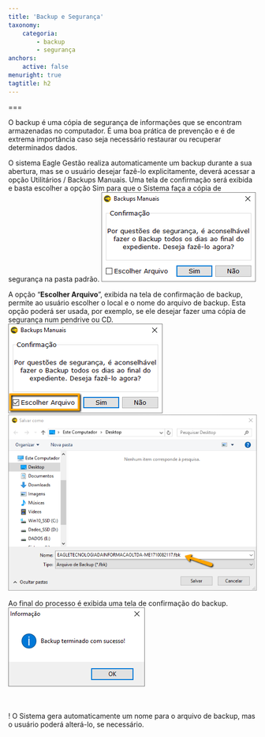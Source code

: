 ```yaml
---
title: 'Backup e Segurança'
taxonomy:
    categoria:
        - backup
        - segurança
anchors:
    active: false
menuright: true
tagtitle: h2
---
```


===

O backup é uma cópia de segurança de informações que se encontram armazenadas no computador. É uma boa prática de prevenção e é de extrema importância caso seja necessário restaurar ou recuperar determinados dados.

O sistema Eagle Gestão realiza automaticamente um backup durante a sua abertura, mas se o usuário desejar fazê-lo explicitamente, deverá acessar a opção Utilitários / Backups Manuais. Uma tela de confirmação será exibida e basta escolher a opção Sim para que o Sistema faça a cópia de segurança na pasta padrão.
![Confirmação de backup](backup-confirmacao-padrao.png "Confirmação de backup")

A opção “**Escolher Arquivo**”, exibida na tela de confirmação de backup, permite ao usuário escolher o local e o nome do arquivo de backup. Esta opção poderá ser usada, por exemplo, se ele desejar fazer uma cópia de segurança num pendrive ou CD.
![Confirmação de backup](backup-confirmacao-escolha.png "Confirmação de backup")
![Escolha do local de backup](backup-escolher-pasta.png "Escolha do local de backup")  
  
Ao final do processo é exibida uma tela de confirmação do backup.
![Mensagem de Sucesso](backup-sucesso.png "Mensagem de Sucesso do Backup")  
 
<br><br>
! O Sistema gera automaticamente um nome para o arquivo de backup, mas o usuário poderá alterá-lo, se necessário.